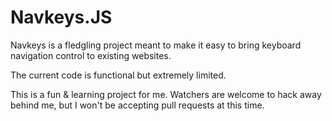 Navkeys.JS
==========

Navkeys is a fledgling project meant to make it easy to bring
keyboard navigation control to existing websites. 

The current code is functional but extremely limited. 

This is a fun & learning project for me.
Watchers are welcome to hack away behind me, but I won't be accepting pull requests at this time.
 
